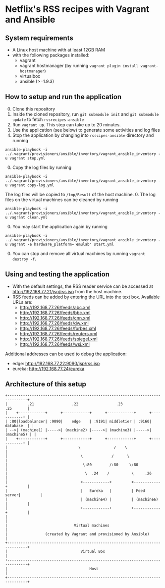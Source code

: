 Netflix's RSS recipes with Vagrant and Ansible
==============================================

System requirements
--------------------

- A Linux host machine with at least 12GB RAM
- with the following packages installed:
   - vagrant
   - vagrant hostmanager (by running ```vagrant plugin install vagrant-hostmanager```)
   - virtualbox
   - ansible (>=1.9.3)

How to setup and run the application
-------------
0. Clone this repository
0. Inside the cloned repository, run ```git submodule init``` and ```git submodule update``` to fetch ```rssrecipes-ansible```
0. Run ```vagrant up```. This step can take up to 20 minutes.
0. Use the application (see below) to generate some activities and log files
0. Stop the application by changing into ```rsscipes-ansible``` directory and running
```
ansible-playbook -i ../.vagrant/provisioners/ansible/inventory/vagrant_ansible_inventory -u vagrant stop.yml
```
0. Copy the log files by running
```
ansible-playbook -i ../.vagrant/provisioners/ansible/inventory/vagrant_ansible_inventory -u vagrant copy-log.yml
```
The log files will be copied to ```/tmp/Result``` of the host machine.
0. The log files on the virtual machines can be cleaned by running
```
ansible-playbook -i ../.vagrant/provisioners/ansible/inventory/vagrant_ansible_inventory -u vagrant clean.yml
```
0. You may start the application again by running
```
ansible-playbook -i ../.vagrant/provisioners/ansible/inventory/vagrant_ansible_inventory -u vagrant -e hardware_platform='emulab' start.yml
```
0. You can stop and remove all virtual machines by running ```vagrant destroy -f```.

Using and testing the application
------------------------
- With the default settings, the RSS reader service can be accessed at http://192.168.77.21/jsp/rss.jsp from the host machine.
- RSS feeds can be added by entering the URL into the text box. Available URLs are:
   - http://192.168.77.26/feeds/abc.xml
   - http://192.168.77.26/feeds/bbc.xml
   - http://192.168.77.26/feeds/cnn.xml
   - http://192.168.77.26/feeds/dw.xml
   - http://192.168.77.26/feeds/forbes.xml
   - http://192.168.77.26/feeds/reuters.xml
   - http://192.168.77.26/feeds/spiegel.xml
   - http://192.168.77.26/feeds/wsj.xml

Additional addresses can be used to debug the application:
   - edge: http://192.168.77.22:9090/jsp/rss.jsp
   - eureka: http://192.168.77.24/eureka

Architecture of this setup
---------------------------

    +-------------------------------------------------------------------------------+
    |         .21                 .22                 .23                 .25       |
    |    +------------+      +------------+      +------------+      +------------+ |
    | :80|loadbalancer| :9090|    edge    | :9191| middletier | :9160|  database  | |
    | -->| (machine1) |----->| (machine2) |----->| (machine3) |----->| (machine5) | |
    |    +------------+      +------------+      +------------+      +------------+ |
    |                                \               /    \                         |
    |                                 \             /      \                        |
    |                                  \:80        /:80     \:80                    |
    |                                   \  .24    /          \     .26              |
    |                                 +------------+         +------------+         |
    |                                 |   Eureka   |         | Feed server|         |
    |                                 | (machine4) |         | (machine6) |         |
    |                                 +------------+         +------------+         |
    |                                                                               |
    |                              Virtual machines                                 |
    |                 (created by Vagrant and provisioned by Ansible)               |
    +-------------------------------------------------------------------------------+
    |                                 Virtual Box                                   |
    +-------------------------------------------------------------------------------+
    |                                     Host                                      |
    +-------------------------------------------------------------------------------+
